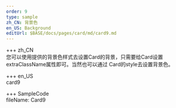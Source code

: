 ```yaml
---   
order: 9 
type: sample  
zh_CN: 背景色
en_US: Background
editUrl: $BASE/docs/pages/card/md/card9.md
---      
```


+++ zh_CN   
您可以使用提供的背景色样式去设置Card的背景，只需要给Card设置extraClassName属性即可。当然也可以通过
    Card的style去设置背景色。

+++ en_US   
card9

+++ SampleCode  
fileName: Card9
